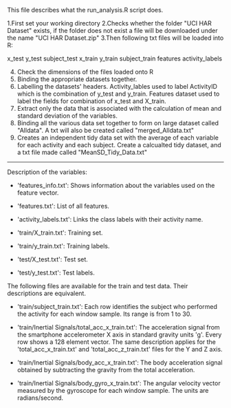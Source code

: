 This file describes what the run_analysis.R script does.

1.First set your working directory
2.Checks whether the folder "UCI HAR Dataset" exists, if the folder 
  does not exist a file will be downloaded under the name "UCI HAR Dataset.zip"
3.Then following txt files will be loaded into R:

x_test
y_test
subject_test
x_train
y_train
subject_train
features
activity_labels

4. Check the dimensions of the files loaded onto R
5. Binding the appropriate datasets together.
6. Labelling the datasets' headers. Activity_lables used to label ActivityID which
   is the combination of y_test and y_train. Features dataset used to label the fields for combination
   of x_test and X_train.
7. Extract only the data that is associated with the calculation of mean and standard deviation of
   the variables.
8. Binding all the various data set together to form on large dataset called "Alldata". A txt
   will also be created called "merged_Alldata.txt"
9. Creates an independent tidy data set with the average of each variable for each activity 
   and each subject. Create a calcualted tidy dataset, and a txt file made called 
   "MeanSD_Tidy_Data.txt"

---------------------------------------------------------------------------------------------------------------------

Description of the variables:

- 'features_info.txt': Shows information about the variables used on the feature vector.

- 'features.txt': List of all features.

- 'activity_labels.txt': Links the class labels with their activity name.

- 'train/X_train.txt': Training set.

- 'train/y_train.txt': Training labels.

- 'test/X_test.txt': Test set.

- 'test/y_test.txt': Test labels.

The following files are available for the train and test data. Their descriptions are equivalent. 

- 'train/subject_train.txt': Each row identifies the subject who performed the activity for each window sample. Its range is from 1 to 30. 

- 'train/Inertial Signals/total_acc_x_train.txt': The acceleration signal from the smartphone accelerometer X axis in standard gravity units 'g'. Every row shows a 128 element vector. The same description applies for the 'total_acc_x_train.txt' and 'total_acc_z_train.txt' files for the Y and Z axis. 

- 'train/Inertial Signals/body_acc_x_train.txt': The body acceleration signal obtained by subtracting the gravity from the total acceleration. 

- 'train/Inertial Signals/body_gyro_x_train.txt': The angular velocity vector measured by the gyroscope for each window sample. The units are radians/second. 

